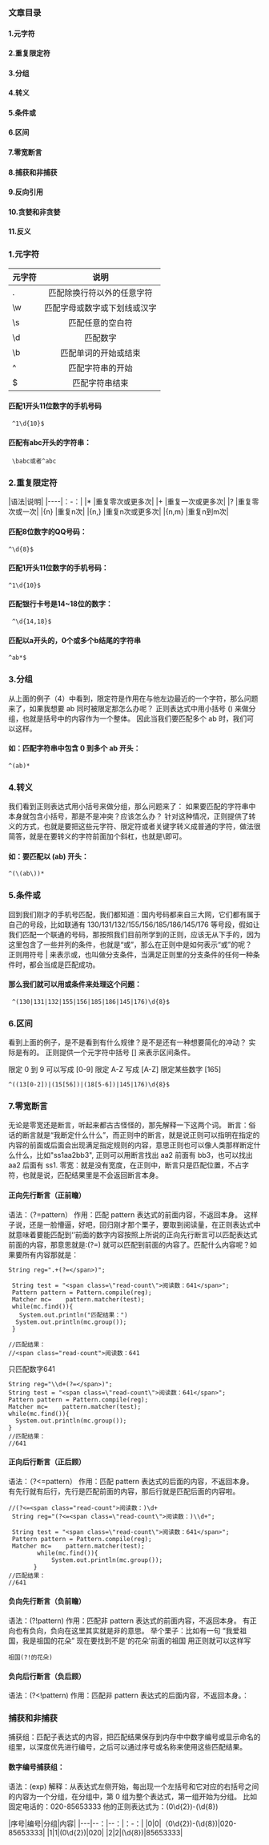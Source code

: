 ### 文章目录
#### 1.元字符
#### 2.重复限定符
#### 3.分组
#### 4.转义
#### 5.条件或
#### 6.区间
#### 7.零宽断言
#### 8.捕获和非捕获
#### 9.反向引用
#### 10.贪婪和非贪婪
#### 11.反义


### 1.元字符


|元字符	|说明|
|-------|:-----:|
|.	  |匹配除换行符以外的任意字符|
|\w	|匹配字母或数字或下划线或汉字|
|\s|	匹配任意的空白符|
|\d	|匹配数字|
|\b	|匹配单词的开始或结束|
|^	  |匹配字符串的开始|
|$	  |匹配字符串结束|

#### 匹配1开头11位数字的手机号码
```
 ^1\d{10}$
```
#### 匹配有abc开头的字符串：

```
 \babc或者^abc
```
### 2.重复限定符

|语法|说明|
|----|：-：|
|*	|重复零次或更多次|
|+	|重复一次或更多次|
|?	|重复零次或一次|
|{n}	|重复n次|
|{n,}	|重复n次或更多次|
|{n,m}	|重复n到m次|

####  匹配8位数字的QQ号码：

```
^\d{8}$
```
#### 匹配1开头11位数字的手机号码：

```
^1\d{10}$
```
#### 匹配银行卡号是14~18位的数字：

```
 ^\d{14,18}$
```

#### 匹配以a开头的，0个或多个b结尾的字符串

```
^ab*$
```

### 3.分组
从上面的例子（4）中看到，限定符是作用在与他左边最近的一个字符，那么问题来了，如果我想要 ab 同时被限定那怎么办呢？
正则表达式中用小括号 () 来做分组，也就是括号中的内容作为一个整体。
因此当我们要匹配多个 ab 时，我们可以这样。

#### 如：匹配字符串中包含 0 到多个 ab 开头：

```
^(ab)*
```

### 4.转义
我们看到正则表达式用小括号来做分组，那么问题来了：
如果要匹配的字符串中本身就包含小括号，那是不是冲突？应该怎么办？
针对这种情况，正则提供了转义的方式，也就是要把这些元字符、限定符或者关键字转义成普通的字符，做法很简答，就是在要转义的字符前面加个斜杠，也就是\即可。

#### 如：要匹配以 (ab) 开头：
```
^(\(ab\))*
```
### 5.条件或

回到我们刚才的手机号匹配，我们都知道：国内号码都来自三大网，它们都有属于自己的号段，比如联通有 130/131/132/155/156/185/186/145/176 等号段，假如让我们匹配一个联通的号码，那按照我们目前所学到的正则，应该无从下手的，因为这里包含了一些并列的条件，也就是“或”，那么在正则中是如何表示“或”的呢？
正则用符号 | 来表示或，也叫做分支条件，当满足正则里的分支条件的任何一种条件时，都会当成是匹配成功。

#### 那么我们就可以用或条件来处理这个问题：

```
 ^(130|131|132|155|156|185|186|145|176)\d{8}$
```

### 6.区间

看到上面的例子，是不是看到有什么规律？是不是还有一种想要简化的冲动？
实际是有的。
正则提供一个元字符中括号 [] 来表示区间条件。

限定 0 到 9 可以写成 [0-9]
限定 A-Z 写成 [A-Z]
限定某些数字 [165]

```
^((13[0-2])|(15[56])|(18[5-6])|145|176)\d{8}$
```
### 7.零宽断言
无论是零宽还是断言，听起来都古古怪怪的，那先解释一下这两个词。
断言：俗话的断言就是“我断定什么什么”，而正则中的断言，就是说正则可以指明在指定的内容的前面或后面会出现满足指定规则的内容，意思正则也可以像人类那样断定什么什么，比如"ss1aa2bb3", 正则可以用断言找出 aa2 前面有 bb3，也可以找出 aa2 后面有 ss1.
零宽：就是没有宽度，在正则中，断言只是匹配位置，不占字符，也就是说，匹配结果里是不会返回断言本身。

#### 正向先行断言（正前瞻）
语法：（?=pattern）
作用：匹配 pattern 表达式的前面内容，不返回本身。
这样子说，还是一脸懵逼，好吧，回归刚才那个栗子，要取到阅读量，在正则表达式中就意味着要能匹配到‘</span>’前面的数字内容按照上所说的正向先行断言可以匹配表达式前面的内容，那意思就是:(?=</span>) 就可以匹配到前面的内容了。匹配什么内容呢？如果要所有内容那就是：

```
String reg=".+(?=</span>)";
 
 String test = "<span class=\"read-count\">阅读数：641</span>";
 Pattern pattern = Pattern.compile(reg);
 Matcher mc=    pattern.matcher(test);
 while(mc.find()){
   System.out.println("匹配结果：")
  System.out.println(mc.group());
 }

//匹配结果：
//<span class="read-count">阅读数：641
```

只匹配数字641
```
String reg="\\d+(?=</span>)";
String test = "<span class=\"read-count\">阅读数：641</span>";
Pattern pattern = Pattern.compile(reg);
Matcher mc=    pattern.matcher(test);
while(mc.find()){
  System.out.println(mc.group());
}
//匹配结果：
//641
```

#### 正向后行断言（正后顾）
语法：（?<=pattern）
作用：匹配 pattern 表达式的后面的内容，不返回本身。
有先行就有后行，先行是匹配前面的内容，那后行就是匹配后面的内容啦。
```
//(?<=<span class="read-count">阅读数：)\d+
 String reg="(?<=<span class=\"read-count\">阅读数：)\\d+";
 
 String test = "<span class=\"read-count\">阅读数：641</span>";
 Pattern pattern = Pattern.compile(reg);
 Matcher mc=    pattern.matcher(test);
        while(mc.find()){
            System.out.println(mc.group());
       }
//匹配结果：
//641
```


#### 负向先行断言（负前瞻）
语法：(?!pattern)
作用：匹配非 pattern 表达式的前面内容，不返回本身。
有正向也有负向，负向在这里其实就是非的意思。
举个栗子：比如有一句 “我爱祖国，我是祖国的花朵”
现在要找到不是'的花朵'前面的祖国
用正则就可以这样写

```
祖国(?!的花朵)
```

#### 负向后行断言（负后顾）
语法：(?<!pattern)
作用：匹配非 pattern 表达式的后面内容，不返回本身。：

###  捕获和非捕获

捕获组：匹配子表达式的内容，把匹配结果保存到内存中中数字编号或显示命名的组里，以深度优先进行编号，之后可以通过序号或名称来使用这些匹配结果。

#### 数字编号捕获组：
语法：(exp)
解释：从表达式左侧开始，每出现一个左括号和它对应的右括号之间的内容为一个分组，在分组中，第 0 组为整个表达式，第一组开始为分组。
比如固定电话的：020-85653333
他的正则表达式为：(0\d{2})-(\d{8})

|序号|编号|分组|内容|
|---|--：|--：|：-：|
|0|0|（0\d{2})-(\d{8})|020-85653333|
|1|1|(0\d{2})|020|
|2|2|(\d{8})|85653333|

